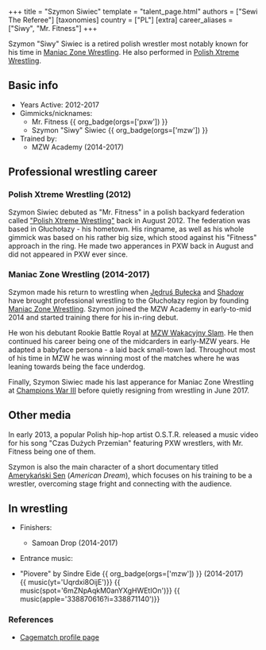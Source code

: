 +++
title = "Szymon Siwiec"
template = "talent_page.html"
authors = ["Sewi The Referee"]
[taxonomies]
country = ["PL"]
[extra]
career_aliases = ["Siwy", "Mr. Fitness"]
+++

Szymon "Siwy" Siwiec is a retired polish wrestler most notably known for his time in [Maniac Zone Wrestling](@/o/mzw.md). He also performed in [Polish Xtreme Wrestling](@/o/pxw.md).

## Basic info

* Years Active: 2012-2017
* Gimmicks/nicknames:
  - Mr. Fitness {{ org_badge(orgs=['pxw']) }}
  - Szymon "Siwy" Siwiec {{ org_badge(orgs=['mzw']) }}
* Trained by:
  - MZW Academy (2014-2017)

## Professional wrestling career

### Polish Xtreme Wrestling (2012)

Szymon Siwiec debuted as "Mr. Fitness" in a polish backyard federation called ["Polish Xtreme Wrestling"](@/o/pxw.md) back in August 2012. The federation was based in Głuchołazy - his hometown. His ringname, as well as his whole gimmick was based on his rather big size, which stood against his "Fitness" approach in the ring. He made two apperances in PXW back in August and did not appeared in PXW ever since.

### Maniac Zone Wrestling (2014-2017)

Szymon made his return to wrestling when [Jędruś Bułecka](@/w/jedrus-bulecka.md) and [Shadow](@/w/shadow.md) have brought professional wrestling to the Głuchołazy region by founding [Maniac Zone Wrestling](@/o/mzw.md). Szymon joined the MZW Academy in early-to-mid 2014 and started training there for his in-ring debut.

He won his debutant Rookie Battle Royal at [MZW Wakacyjny Slam](@/e/mzw/2014-08-30-mzw-wakacyjny-slam.md). He then continued his career being one of the midcarders in early-MZW years. He adapted a babyface persona - a laid back small-town lad. Throughout most of his time in MZW he was winning most of the matches where he was leaning towards being the face underdog. 

Finally, Szymon Siwiec made his last apperance for Maniac Zone Wrestling at [Champions War III](@/e/mzw/2017-06-03-mzw-champions-war-3.md) before quietly resigning from wrestling in June 2017.

## Other media

In early 2013, a popular Polish hip-hop artist O.S.T.R. released a music video for his song "Czas Dużych Przemian" featuring PXW wrestlers, with Mr. Fitness being one of them.

Szymon is also the main character of a short documentary titled [Amerykański Sen](@/a/american-dream.md) (_American Dream_), which focuses on his training to be a wrestler, overcoming stage fright and connecting with the audience.

## In wrestling

* Finishers:
  - Samoan Drop (2014-2017)

* Entrance music:
- "Piovere" by Sindre Eide
  {{ org_badge(orgs=['mzw']) }} (2014-2017) <br>
  {{ music(yt='Uqrdxi8OijE')}}
  {{ music(spot='6mZNpAqkM0anYXgHWEtIOn')}}
  {{ music(apple='338870616?i=338871140')}}

### References

* [Cagematch profile page](https://www.cagematch.net/?id=2&nr=24750)
